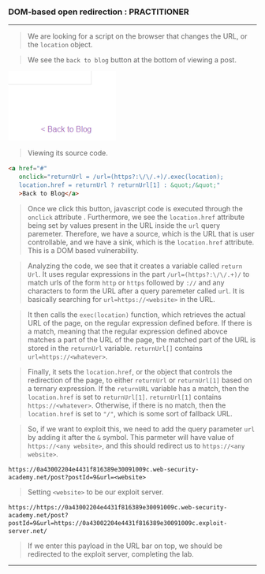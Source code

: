 
### DOM-based open redirection : PRACTITIONER

---

> We are looking for a script on the browser that changes the URL, or the `location` object.

> We see the `back to blog` button at the bottom of viewing a post.

![](./screenshots/lab1-1.png)

> Viewing its source code.

``` HTML
<a href="#" 
   onclick="returnUrl = /url=(https?:\/\/.+)/.exec(location); 
   location.href = returnUrl ? returnUrl[1] : &quot;/&quot;"
   >Back to Blog</a>
```

> Once we click this button, javascript code is executed through the `onclick` attribute . Furthermore, we see the `location.href` attribute being set by values present in the URL inside the `url` query paremeter.
> Therefore, we have a source, which is the URL that is user controllable, and we have a sink, which is the `location.href` attribute.
> This is a DOM based vulnerability.

> Analyzing the code, we see that it creates a variable called `return Url`.
> It uses regular expressions in the part `/url=(https?:\/\/.+)/` to match urls of the form `http` or `https` followed by `://` and any characters to form the URL after a query paremeter called `url`.
> It is basically searching for `url=https://<website>` in the URL.

> It then calls the `exec(location)` function, which retrieves the actual URL of the page, on the regular expression defined before.
> If there is a match, meaning that the regular expression defined abovce matches a part of the URL of the page, the matched part of the URL is stored in the `returnUrl` variable. `returnUrl[]` contains `url=https://<whatever>`.

> Finally, it sets the `location.href`, or the object that controls the redirection of the page, to either `returnUrl` or `returnUrl[1]` based on a ternary expression.
> If the `returnURL` variable has a match, then the `location.href` is set to `returnUrl[1]`. `returnUrl[1]` contains `https://<whatever>`.
> Otherwise, if there is no match, then the `location.href` is set to `"/"`, which is some sort of fallback URL.

> So, if we want to exploit this, we need to add the query parameter `url` by adding it after the `&` symbol.
> This parmeter will have value of `https://<any website>`, and this should redirect us to `https://<any website>`.

```
https://0a43002204e4431f816389e30091009c.web-security-academy.net/post?postId=9&url=<website>
```

> Setting `<website>` to be our exploit server.

```
https://https://0a43002204e4431f816389e30091009c.web-security-academy.net/post?postId=9&url=https://0a43002204e4431f816389e30091009c.exploit-server.net/
```

> If we enter this payload in the URL bar on top, we should be redirected to the exploit server, completing the lab.

---
